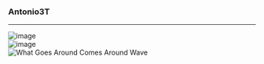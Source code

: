 <!--

### Hi there 👋

-->

<!--
**Antonio3T/Antonio3T** is a ✨ _special_ ✨ repository because its `README.md` (this file) appears on your GitHub profile.

Here are some ideas to get you started:

- 🔭 I’m currently working on ...
- 🌱 I’m currently learning ...
- 👯 I’m looking to collaborate on ...
- 🤔 I’m looking for help with ...
- 💬 Ask me about ...
- 📫 How to reach me: ...
- 😄 Pronouns: ...
- ⚡ Fun fact: ...
-->

### Antonio3T
---

![image](https://user-images.githubusercontent.com/102244893/212203036-4352708b-33d3-46d1-b2ce-e0f1f351d38b.png)
<br/>
![image](https://user-images.githubusercontent.com/102244893/212203095-5e30a480-b48d-4e89-a675-95dda34d60ed.png)
<br/>
![What Goes Around Comes Around Wave](https://user-images.githubusercontent.com/102244893/212203918-fe1e1ed2-7af8-485e-b078-ec8f026bf5ef.png)
